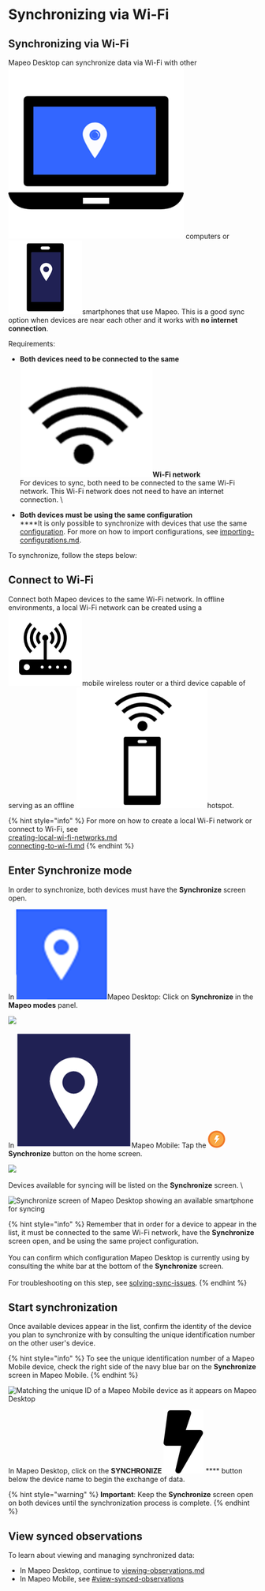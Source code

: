 # Synchronizing via Wi-Fi

## Synchronizing via Wi-Fi

Mapeo Desktop can synchronize data via Wi-Fi with other <img src="../../../../.gitbook/assets/Laptop_with_Mapeo.png" alt="" data-size="line"> computers or <img src="../../../../.gitbook/assets/smartphone_with_Mapeo" alt="" data-size="line">smartphones that use Mapeo. This is a good sync option when devices are near each other and it works with **no internet connection**.&#x20;

Requirements:

* **Both devices need to be connected to the same** <img src="../../../../.gitbook/assets/wifi-cropped-01.png" alt="" data-size="line">**Wi-Fi network**\
  For devices to sync, both need to be connected to the same Wi-Fi network. This Wi-Fi network does not need to have an internet connection. \

* **Both devices must be using the same configuration**\
  ****It is only possible to synchronize with devices that use the same [configuration](../../../customization-options/custom-configurations/#about-custom-configurations). For more on how to import configurations, see [importing-configurations.md](../../../mapeo-desktop-installation-setup/importing-configurations.md "mention").

To synchronize, follow the steps below:

## Connect to Wi-Fi

Connect both Mapeo devices to the same Wi-Fi network. In offline environments, a local Wi-Fi network can be created using a <img src="../../../../.gitbook/assets/Router_icon.png" alt="" data-size="line">mobile wireless router or a third device capable of serving as an offline <img src="../../../../.gitbook/assets/hotspot.png" alt="" data-size="line">hotspot.&#x20;

{% hint style="info" %}
For more on how to create a local Wi-Fi network or connect to Wi-Fi, see\
[creating-local-wi-fi-networks.md](../../../troubleshooting/creating-local-wi-fi-networks.md "mention")\
[connecting-to-wi-fi.md](../../../troubleshooting/connecting-to-wi-fi.md "mention")
{% endhint %}

## Enter Synchronize mode

In order to synchronize, both devices must have the **Synchronize** screen open.

In <img src="../../../../.gitbook/assets/Mapeo_Desktop.png" alt="" data-size="line">Mapeo Desktop: Click on **Synchronize** in the **Mapeo modes** panel.

![](../../../../.gitbook/assets/Md\_Synchronize\_mode.jpg)

In <img src="../../../../.gitbook/assets/Mapeo_Mobile.png" alt="" data-size="line">Mapeo Mobile: Tap the <img src="../../../../.gitbook/assets/app_icons_Sync_35px.png" alt="" data-size="line"> **Synchronize** button on the home screen.

![](../../../../.gitbook/assets/Homescreen-Sync\_button.jpg)&#x20;



Devices available for syncing will be listed on the **Synchronize** screen. \


![Synchronize screen of Mapeo Desktop showing an available smartphone for syncing](../../../../.gitbook/assets/Md\_Synchronize\_mode\_sync\_with\_mobile\_no\_callout.jpg)

{% hint style="info" %}
Remember that in order for a device to appear in the list, it must be connected to the same Wi-Fi network, have the **Synchronize** screen open, and be using the same project configuration. \
\
You can confirm which configuration Mapeo Desktop is currently using by consulting the white bar at the bottom of the **Synchronize** screen.\
\
For troubleshooting on this step, see [solving-sync-issues](../../../troubleshooting/solving-sync-issues/ "mention").
{% endhint %}

## Start synchronization

Once available devices appear in the list, confirm the identity of the device you plan to synchronize with by consulting the unique identification number on the other user's device.

{% hint style="info" %}
To see the unique identification number of a Mapeo Mobile device, check the right side of the navy blue bar on the **Synchronize** screen in Mapeo Mobile.
{% endhint %}

![Matching the unique ID of a Mapeo Mobile device as it appears on Mapeo Desktop](../../../../.gitbook/assets/Md\_Synchronize\_confirm\_Mm\_deviceID.jpg)

In Mapeo Desktop, click on the **SYNCHRONIZE** <img src="../../../../.gitbook/assets/sync_icon_simple-.png" alt="" data-size="line"> **** button below the device name to begin the exchange of data.&#x20;

{% hint style="warning" %}
**Important**: Keep the **Synchronize** screen open on both devices until the synchronization process is complete.
{% endhint %}

## View synced observations

To learn about viewing and managing synchronized data:

* In Mapeo Desktop, continue to [viewing-observations.md](../viewing-observations.md "mention")
* In Mapeo Mobile, see [#view-synced-observations](../../../mapeo-mobile-use/wifi-sync.md#view-synced-observations "mention")<mark style="color:blue;"></mark>

